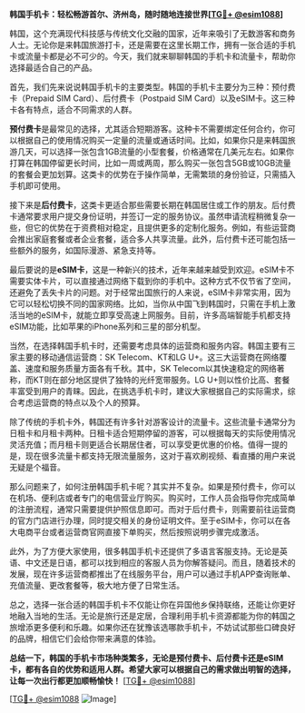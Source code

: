 **韩国手机卡：轻松畅游首尔、济州岛，随时随地连接世界[[TG💪+ @esim1088](https://t.me/s/esim1088)]**

韩国，这个充满现代科技感与传统文化交融的国家，近年来吸引了无数游客和商务人士。无论你是来韩国旅游打卡，还是需要在这里长期工作，拥有一张合适的手机卡或流量卡都是必不可少的。今天，我们就来聊聊韩国的手机卡和流量卡，帮助你选择最适合自己的产品。

首先，我们先来说说韩国手机卡的主要类型。韩国的手机卡主要分为三种：预付费卡（Prepaid SIM Card）、后付费卡（Postpaid SIM Card）以及eSIM卡。这三种卡各有特点，适合不同需求的人群。

**预付费卡**是最常见的选择，尤其适合短期游客。这种卡不需要绑定任何合约，你可以根据自己的使用情况购买一定量的流量或通话时间。比如，如果你只是来韩国旅游几天，可以选择一张包含1GB流量的小型套餐，价格通常在几美元左右。如果你打算在韩国停留更长时间，比如一周或两周，那么购买一张包含5GB或10GB流量的套餐会更加划算。这类卡的优势在于操作简单，无需繁琐的身份验证，只需插入手机即可使用。

接下来是**后付费卡**，这类卡更适合那些需要长期在韩国居住或工作的朋友。后付费卡通常要求用户提交身份证明，并签订一定的服务协议。虽然申请流程稍微复杂一些，但它的优势在于资费相对稳定，且提供更多的定制化服务。例如，有些运营商会推出家庭套餐或者企业套餐，适合多人共享流量。此外，后付费卡还可能包括一些额外的服务，如国际漫游、紧急支持等。

最后要说的是**eSIM卡**，这是一种新兴的技术，近年来越来越受到欢迎。eSIM卡不需要实体卡片，可以直接通过网络下载到你的手机中。这种方式不仅节省了空间，还避免了丢失卡片的问题。对于经常出国旅行的人来说，eSIM卡非常实用，因为它可以轻松切换不同的国家网络。比如，当你从中国飞到韩国时，只需在手机上激活当地的eSIM卡，就能立即享受高速上网服务。目前，许多高端智能手机都支持eSIM功能，比如苹果的iPhone系列和三星的部分机型。

当然，在选择韩国手机卡时，还需要考虑具体的运营商和服务内容。韩国主要有三家主要的移动通信运营商：SK Telecom、KT和LG U+。这三大运营商在网络覆盖、速度和服务质量方面各有千秋。其中，SK Telecom以其快速稳定的网络著称，而KT则在部分地区提供了独特的光纤宽带服务。LG U+则以性价比高、套餐丰富受到用户的青睐。因此，在挑选手机卡时，建议大家根据自己的实际需求，综合考虑运营商的特点以及个人的预算。

除了传统的手机卡外，韩国还有许多针对游客设计的流量卡。这些流量卡通常分为日租卡和月租卡两种。日租卡适合短期停留的游客，可以根据每天的实际使用情况灵活充值；而月租卡则更适合长期居住者，可以享受更优惠的价格。值得一提的是，现在很多流量卡都支持无限流量服务，这对于喜欢刷视频、看直播的用户来说无疑是个福音。

那么问题来了，如何注册韩国手机卡呢？其实并不复杂。如果是预付费卡，你可以在机场、便利店或者专门的电信营业厅购买。购买时，工作人员会指导你完成简单的注册流程，通常只需要提供护照信息即可。而对于后付费卡，则需要前往运营商的官方门店进行办理，同时提交相关的身份证明文件。至于eSIM卡，你可以在各大电商平台或者运营商官网直接下单购买，然后按照说明步骤完成激活。

此外，为了方便大家使用，很多韩国手机卡还提供了多语言客服支持。无论是英语、中文还是日语，都可以找到相应的客服人员为你解答疑问。而且，随着技术的发展，现在许多运营商都推出了在线服务平台，用户可以通过手机APP查询账单、充值流量、更改套餐等，极大地方便了日常生活。

总之，选择一张合适的韩国手机卡不仅能让你在异国他乡保持联络，还能让你更好地融入当地的生活。无论是旅行还是定居，合理利用手机卡资源都能为你的韩国之旅增添更多便利和乐趣。如果你还在犹豫该选哪款手机卡，不妨试试那些口碑良好的品牌，相信它们会给你带来满意的体验。

**总结一下，韩国的手机卡市场种类繁多，无论是预付费卡、后付费卡还是eSIM卡，都有各自的优势和适用人群。希望大家可以根据自己的需求做出明智的选择，让每一次出行都更加顺畅愉快！** [[TG💪+ @esim1088](https://t.me/s/esim1088)] 

[[TG💪+ @esim1088](https://t.me/s/esim1088) ![Image](https://i.postimg.cc/4NQfJmqS/Snipaste-2025-05-13-00-14-12.png)]